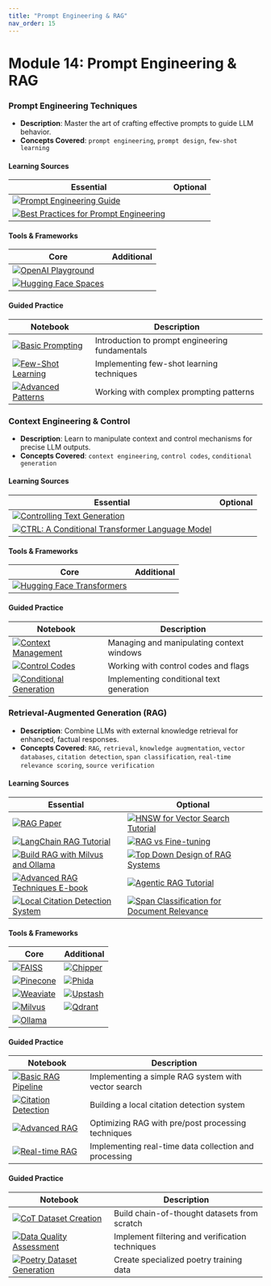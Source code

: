 ```yaml
---
title: "Prompt Engineering & RAG"
nav_order: 15
---
```



# Module 14: Prompt Engineering & RAG
### Prompt Engineering Techniques
- **Description**: Master the art of crafting effective prompts to guide LLM behavior.
- **Concepts Covered**: `prompt engineering`, `prompt design`, `few-shot learning`

#### Learning Sources
| Essential | Optional |
|-----------|----------|
| [![Prompt Engineering Guide](https://badgen.net/badge/Docs/Prompt%20Engineering%20Guide/blue)](https://www.promptingguide.ai/) | |
| [![Best Practices for Prompt Engineering](https://badgen.net/badge/Docs/Best%20Practices/green)](https://help.openai.com/en/articles/6654000-best-practices-for-prompt-engineering-with-openai-api) | |

#### Tools & Frameworks
| Core | Additional |
|-----------|----------|
| [![OpenAI Playground](https://badgen.net/badge/Website/OpenAI%20Playground/blue)](https://platform.openai.com/playground) | |
| [![Hugging Face Spaces](https://badgen.net/badge/Hugging%20Face%20Model/Hugging%20Face%20Spaces/yellow)](https://huggingface.co/spaces) | |

#### Guided Practice
| Notebook | Description |
|----------|-------------|
| [![Basic Prompting](https://badgen.net/badge/Notebook/Basic%20Prompting/orange)](notebooks/basic_prompting.ipynb) | Introduction to prompt engineering fundamentals |
| [![Few-Shot Learning](https://badgen.net/badge/Notebook/Few-Shot%20Learning/orange)](notebooks/few_shot_learning.ipynb) | Implementing few-shot learning techniques |
| [![Advanced Patterns](https://badgen.net/badge/Notebook/Advanced%20Patterns/orange)](notebooks/advanced_patterns.ipynb) | Working with complex prompting patterns |

### Context Engineering & Control
- **Description**: Learn to manipulate context and control mechanisms for precise LLM outputs.
- **Concepts Covered**: `context engineering`, `control codes`, `conditional generation`

#### Learning Sources
| Essential | Optional |
|-----------|----------|
| [![Controlling Text Generation](https://badgen.net/badge/Blog/Controlling%20Text%20Generation/pink)](https://huggingface.co/blog/how-to-generate) | |
| [![CTRL: A Conditional Transformer Language Model](https://badgen.net/badge/Paper/CTRL%20Model/purple)](https://arxiv.org/abs/1909.05858) | |

#### Tools & Frameworks
| Core | Additional |
|-----------|----------|
| [![Hugging Face Transformers](https://badgen.net/badge/Framework/Transformers/green)](https://huggingface.co/docs/transformers) | |

#### Guided Practice
| Notebook | Description |
|----------|-------------|
| [![Context Management](https://badgen.net/badge/Notebook/Context%20Management/orange)](notebooks/context_management.ipynb) | Managing and manipulating context windows |
| [![Control Codes](https://badgen.net/badge/Notebook/Control%20Codes/orange)](notebooks/control_codes.ipynb) | Working with control codes and flags |
| [![Conditional Generation](https://badgen.net/badge/Notebook/Conditional%20Generation/orange)](notebooks/conditional_generation.ipynb) | Implementing conditional text generation |
### Retrieval-Augmented Generation (RAG)
- **Description**: Combine LLMs with external knowledge retrieval for enhanced, factual responses.
- **Concepts Covered**: `RAG`, `retrieval`, `knowledge augmentation`, `vector databases`, `citation detection`, `span classification`, `real-time relevance scoring`, `source verification`

#### Learning Sources
| Essential | Optional |
|-----------|----------|
| [![RAG Paper](https://badgen.net/badge/Paper/RAG/purple)](https://arxiv.org/abs/2005.11401) | [![HNSW for Vector Search Tutorial](https://badgen.net/badge/Video/HNSW%20Tutorial/red)](https://www.youtube.com/watch?v=QvKMwLjdK-s) |
| [![LangChain RAG Tutorial](https://badgen.net/badge/Docs/LangChain%20RAG%20Tutorial/green)](https://python.langchain.com/docs/use_cases/question_answering/) | [![RAG vs Fine-tuning](https://badgen.net/badge/Paper/RAG%20vs%20Fine--tuning/purple)](https://arxiv.org/abs/2401.08406) |
| [![Build RAG with Milvus and Ollama](https://badgen.net/badge/Tutorial/Milvus%20%2B%20Ollama/blue)](https://milvus.io/docs/build_RAG_with_milvus_and_ollama.md#Build-RAG-with-Milvus-and-Ollama) | [![Top Down Design of RAG Systems](https://badgen.net/badge/Blog/Top%20Down%20RAG%20Design/pink)](https://medium.com/@manaranjanp/top-down-design-of-rag-systems-part-1-user-and-query-profiling-184651586854) |
| [![Advanced RAG Techniques E-book](https://badgen.net/badge/Docs/Advanced%20RAG%20Techniques/green)](https://weaviate.io/ebooks/advanced-rag-techniques) | [![Agentic RAG Tutorial](https://badgen.net/badge/Video/Agentic%20RAG%20Tutorial/red)](https://www.youtube.com/watch?v=2Fu_GgS-Q4s) |
| [![Local Citation Detection System](https://badgen.net/badge/Tutorial/Local%20Citation%20Detection/blue)](https://twitter.com/MaziyarPanahi/status/1750672543417962766) | [![Span Classification for Document Relevance](https://badgen.net/badge/Tutorial/Span%20Classification/blue)](https://twitter.com/MaziyarPanahi/status/1750672543417962766) |

#### Tools & Frameworks
| Core | Additional |
|-----------|----------|
| [![FAISS](https://badgen.net/badge/Framework/FAISS/green)](https://github.com/facebookresearch/faiss) | [![Chipper](https://badgen.net/badge/Github%20Repository/Chipper/cyan)](https://github.com/TilmanGriesel/chipper) |
| [![Pinecone](https://badgen.net/badge/API%20Provider/Pinecone/blue)](https://www.pinecone.io/) | [![Phida](https://badgen.net/badge/Framework/Phida/green)](https://github.com/phidatahq/phida) |
| [![Weaviate](https://badgen.net/badge/API%20Provider/Weaviate/blue)](https://weaviate.io/) | [![Upstash](https://badgen.net/badge/Database/Upstash/blue)](http://upstash.com) |
| [![Milvus](https://badgen.net/badge/Database/Milvus/blue)](https://milvus.io/) | [![Qdrant](https://badgen.net/badge/Database/Qdrant/blue)](https://qdrant.tech/) |
| [![Ollama](https://badgen.net/badge/Framework/Ollama/green)](https://ollama.ai/) | |

#### Guided Practice
| Notebook | Description |
|----------|-------------|
| [![Basic RAG Pipeline](https://badgen.net/badge/Notebook/Basic%20RAG%20Pipeline/orange)](notebooks/basic_rag_pipeline.ipynb) | Implementing a simple RAG system with vector search |
| [![Citation Detection](https://badgen.net/badge/Notebook/Citation%20Detection/orange)](notebooks/citation_detection.ipynb) | Building a local citation detection system |
| [![Advanced RAG](https://badgen.net/badge/Notebook/Advanced%20RAG/orange)](notebooks/advanced_rag.ipynb) | Optimizing RAG with pre/post processing techniques |
| [![Real-time RAG](https://badgen.net/badge/Notebook/Real-time%20RAG/orange)](notebooks/realtime_rag.ipynb) | Implementing real-time data collection and processing |

#### Guided Practice
| Notebook | Description |
|----------|-------------|
| [![CoT Dataset Creation](https://badgen.net/badge/Notebook/CoT%20Dataset%20Creation/orange)](notebooks/cot_dataset_creation.ipynb) | Build chain-of-thought datasets from scratch |
| [![Data Quality Assessment](https://badgen.net/badge/Notebook/Data%20Quality%20Assessment/orange)](notebooks/data_quality_assessment.ipynb) | Implement filtering and verification techniques |
| [![Poetry Dataset Generation](https://badgen.net/badge/Notebook/Poetry%20Dataset%20Generation/orange)](notebooks/poetry_dataset_generation.ipynb) | Create specialized poetry training data |

